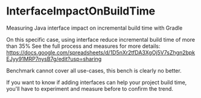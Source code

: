 # InterfaceImpactOnBuildTime
Measuring Java interface impact on incremental build time with Gradle


On this specific case, using interface reduce incremental build time of more than 35%
See the full process and measures for more details:
https://docs.google.com/spreadsheets/d/1D5nXr2tfDA3XgOj5V7sZhgn2bpkEJyy91MRP7nysB7g/edit?usp=sharing


Benchmark cannot cover all use-cases, this bench is clearly no better. 

If you want to know if adding interfaces can help your project build time, you'll have to experiment and measure before to confirm the trend.
